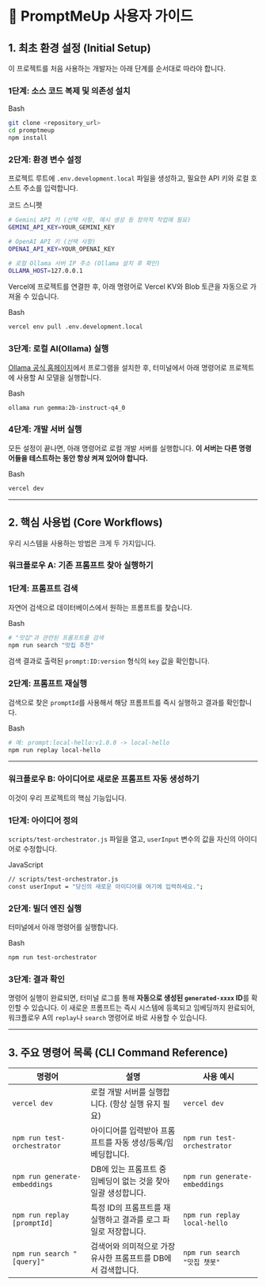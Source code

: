 # 🚀 PromptMeUp 사용자 가이드

## 1. 최초 환경 설정 (Initial Setup)

이 프로젝트를 처음 사용하는 개발자는 아래 단계를 순서대로 따라야 합니다.

### 1단계: 소스 코드 복제 및 의존성 설치

Bash

```bash
git clone <repository_url>
cd promptmeup
npm install
```

### 2단계: 환경 변수 설정

프로젝트 루트에 `.env.development.local` 파일을 생성하고, 필요한 API 키와 로컬 호스트 주소를 입력합니다.

코드 스니펫

```bash
# Gemini API 키 (선택 사항, 예시 생성 등 창의적 작업에 필요)
GEMINI_API_KEY=YOUR_GEMINI_KEY

# OpenAI API 키 (선택 사항)
OPENAI_API_KEY=YOUR_OPENAI_KEY

# 로컬 Ollama 서버 IP 주소 (Ollama 설치 후 확인)
OLLAMA_HOST=127.0.0.1
```

Vercel에 프로젝트를 연결한 후, 아래 명령어로 Vercel KV와 Blob 토큰을 자동으로 가져올 수 있습니다.

Bash

```bash
vercel env pull .env.development.local
```

### 3단계: 로컬 AI(Ollama) 실행

[Ollama 공식 홈페이지](https://ollama.com/download)에서 프로그램을 설치한 후, 터미널에서 아래 명령어로 프로젝트에 사용할 AI 모델을 실행합니다.

Bash

```bash
ollama run gemma:2b-instruct-q4_0
```

### 4단계: 개발 서버 실행

모든 설정이 끝나면, 아래 명령어로 로컬 개발 서버를 실행합니다. **이 서버는 다른 명령어들을 테스트하는 동안 항상 켜져 있어야 합니다.**

Bash

```bash
vercel dev
```

---

## 2. 핵심 사용법 (Core Workflows)

우리 시스템을 사용하는 방법은 크게 두 가지입니다.

### 워크플로우 A: 기존 프롬프트 찾아 실행하기

### 1단계: 프롬프트 검색

자연어 검색으로 데이터베이스에서 원하는 프롬프트를 찾습니다.

Bash

```bash
# "맛집"과 관련된 프롬프트를 검색
npm run search "맛집 추천"
```

검색 결과로 출력된 `prompt:ID:version` 형식의 `key` 값을 확인합니다.

### 2단계: 프롬프트 재실행

검색으로 찾은 `promptId`를 사용해서 해당 프롬프트를 즉시 실행하고 결과를 확인합니다.

Bash

```bash
# 예: prompt:local-hello:v1.0.0 -> local-hello
npm run replay local-hello
```

---

### 워크플로우 B: 아이디어로 새로운 프롬프트 자동 생성하기

이것이 우리 프로젝트의 핵심 기능입니다.

### 1단계: 아이디어 정의

`scripts/test-orchestrator.js` 파일을 열고, `userInput` 변수의 값을 자신의 아이디어로 수정합니다.

JavaScript

```bash
// scripts/test-orchestrator.js
const userInput = "당신의 새로운 아이디어를 여기에 입력하세요.";
```

### 2단계: 빌더 엔진 실행

터미널에서 아래 명령어를 실행합니다.

Bash

```bash
npm run test-orchestrator
```

### 3단계: 결과 확인

명령어 실행이 완료되면, 터미널 로그를 통해 **자동으로 생성된 `generated-xxxx` ID**를 확인할 수 있습니다. 이 새로운 프롬프트는 즉시 시스템에 등록되고 임베딩까지 완료되어, 워크플로우 A의 `replay`나 `search` 명령어로 바로 사용할 수 있습니다.

---

## 3. 주요 명령어 목록 (CLI Command Reference)

| 명령어 | 설명 | 사용 예시 |
| --- | --- | --- |
| `vercel dev` | 로컬 개발 서버를 실행합니다. (항상 실행 유지 필요) | `vercel dev` |
| `npm run test-orchestrator` | 아이디어를 입력받아 프롬프트를 자동 생성/등록/임베딩합니다. | `npm run test-orchestrator` |
| `npm run generate-embeddings` | DB에 있는 프롬프트 중 임베딩이 없는 것을 찾아 일괄 생성합니다. | `npm run generate-embeddings` |
| `npm run replay [promptId]` | 특정 ID의 프롬프트를 재실행하고 결과를 로그 파일로 저장합니다. | `npm run replay local-hello` |
| `npm run search "[query]"` | 검색어와 의미적으로 가장 유사한 프롬프트를 DB에서 검색합니다. | `npm run search "맛집 챗봇"` |